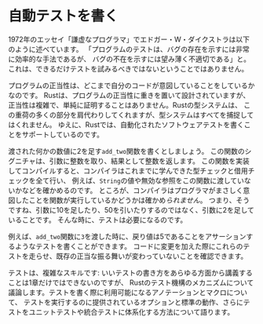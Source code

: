 <!--
# Writing Automated Tests
-->

# 自動テストを書く

<!--
In his 1972 essay “The Humble Programmer,” Edsger W. Dijkstra said that
“Program testing can be a very effective way to show the presence of bugs, but
it is hopelessly inadequate for showing their absence.” That doesn’t mean we
shouldn’t try to test as much as we can!
-->

1972年のエッセイ「謙虚なプログラマ」でエドガー・W・ダイクストラは以下のように述べています。
「プログラムのテストは、バグの存在を示すには非常に効率的な手法であるが、
バグの不在を示すには望み薄く不適切である」と。これは、できるだけテストを試みるべきではないということではありません。

<!--
Correctness in our programs is the extent to which our code does what we intend
it to do. Rust is designed with a high degree of concern about the correctness
of programs, but correctness is complex and not easy to prove. Rust’s type
system shoulders a huge part of this burden, but the type system cannot catch
everything. As such, Rust includes support for writing automated software tests.
-->

プログラムの正当性は、どこまで自分のコードが意図していることをしているかなのです。
Rustは、プログラムの正当性に重きを置いて設計されていますが、
正当性は複雑で、単純に証明することはありません。Rustの型システムは、
この重荷の多くの部分を肩代わりしてくれますが、型システムはすべてを捕捉してはくれません。
ゆえに、Rustでは、自動化されたソフトウェアテストを書くことをサポートしているのです。

<!--
Say we write a function `add_two` that adds 2 to whatever number is passed to
it. This function’s signature accepts an integer as a parameter and returns an
integer as a result. When we implement and compile that function, Rust does all
the type checking and borrow checking that you’ve learned so far to ensure
that, for instance, we aren’t passing a `String` value or an invalid reference
to this function. But Rust *can’t* check that this function will do precisely
what we intend, which is return the parameter plus 2 rather than, say, the
parameter plus 10 or the parameter minus 50! That’s where tests come in.
-->

渡された何かの数値に2を足す`add_two`関数を書くとしましょう。
この関数のシグニチャは、引数に整数を取り、結果として整数を返します。
この関数を実装してコンパイルすると、コンパイラはこれまでに学んできた型チェックと借用チェックを全て行い、
例えば、`String`の値や無効な参照をこの関数に渡していないかなどを確かめるのです。
ところが、コンパイラはプログラマがまさしく意図したことを関数が実行しているかどうかは確かめ*られません*。
つまり、そうですね、引数に10を足したり、50を引いたりするのではなく、引数に2を足していることです。
そんな時に、テストは必要になるのです。

<!--
We can write tests that assert, for example, that when we pass `3` to the
`add_two` function, the returned value is `5`. We can run these tests whenever
we make changes to our code to make sure any existing correct behavior has not
changed.
-->

例えば、`add_two`関数に`3`を渡した時に、戻り値は5であることをアサーションするようなテストを書くことができます。
コードに変更を加えた際にこれらのテストを走らせ、既存の正当な振る舞いが変わっていないことを確認できます。

<!--
Testing is a complex skill: although we can’t cover every detail about how to
write good tests in one chapter, we’ll discuss the mechanics of Rust’s testing
facilities. We’ll talk about the annotations and macros available to you when
writing your tests, the default behavior and options provided for running your
tests, and how to organize tests into unit tests and integration tests.
-->

テストは、複雑なスキルです: いいテストの書き方をあらゆる方面から講義することは1章だけではできないのですが、
Rustのテスト機構のメカニズムについて議論します。テストを書く際に利用可能になるアノテーションとマクロについて、
テストを実行するのに提供されているオプションと標準の動作、さらにテストをユニットテストや統合テストに体系化する方法について語ります。
